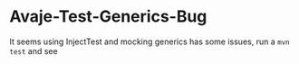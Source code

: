 # Avaje-Test-Generics-Bug

It seems using InjectTest and mocking generics has some issues, run a `mvn test` and see